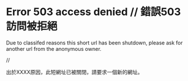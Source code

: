   # Error 503 access denied // 錯誤503訪問被拒絕
  Due to classifed reasons this short url has been shutdown,
  please ask for another url from the anonymous owner.
  
  //
  
  出於XXXX原因，此短網址已被關閉，請要求一個新的網址。
